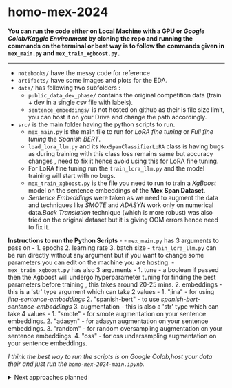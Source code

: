 # homo-mex-2024
**You can run the code either on Local Machine with a GPU or *Google Colab/Kaggle Environment* by cloning the repo and running the commands on the terminal or best way is to follow the commands given in `mex_main.py` and `mex_train_xgboost.py.`**

<hr>

- `notebooks/` have the messy code for reference 
- `artifacts/` have some images and plots for the EDA.
- `data/` has following two subfolders :
    - `public_data_dev_phase/` contains the original competition data (train + dev in a single csv file with labels).
    - `sentence_embeddings/` is not hosted on github as their is file size limit, you can host it on your Drive and change the path accordingly.
- `src/` is the main folder having the python scripts to run.
    - `mex_main.py` is the main file to run for *LoRA fine tuning* or *Full fine tuning* the *Spanish BERT*.
    - `load_lora_llm.py` and its `MexSpanClassifierLoRA` class is having bugs as during training with this class loss remains same but accuracy changes , need to fix it hence avoid using this for LoRA fine tuning.
    - For LoRA fine tuning run the `train_lora_llm.py` and the model training will start with no bugs.
    - `mex_train_xgboost.py` is the file you need to run to train a *XgBoost* model on the sentence embeddings of the **Mex Span Dataset**.
    - *Sentence Embeddings* were taken as we need to augment the data and techniques like *SMOTE* and  *ADASYN* work only on numerical data.*Back Translation* technique (which is more robust) was also tried on the original dataset but it is giving OOM errors hence need to fix it.

</hr>

**Instructions to run the Python Scripts** - 
    - `mex_main.py` has 3 arguments to pass on - 
        1. epochs
        2. learning rate 
        3. batch size
    - `train_lora_llm.py` can be run directly without any argument but if you want to change some parameters you can edit on the machine you are hosting.
    - `mex_train_xgboost.py` has also 3 arguments - 
        1. tune -  a boolean if passed then the Xgboost will undergo hyperparameter tuning for finding the best parameters before training , this takes around 20-25 mins.
        2. embeddings - this is a 'str' type argument which can take 2 values - 
            1. "jina" - for using *jina-sentence-embeddings*
            2. "spanish-bert" - to use *spanish-bert-sentence-embeddings*
        3. augmentation - this is also a 'str' type which can take 4 values - 
            1. "smote" - for smote augmentation on your sentence embeddings.
            2. "adasyn" - for adasyn augmentation on your sentence embeddings.
            3. "random" - for random oversampling augmentation on your sentence embeddings.
            4. "oss" - for oss undersampling augmentation on your sentence embeddings.

*I think the best way to run the scripts is on Google Colab,host your data their and just run the `homo-mex-2024-main.ipynb`.*

<details>
  <summary>Next approaches planned</summary>
  - Using features from Spanish BERT and instead of directly applying a softmax layer we can train a another LSTM or Transformer.
  - Use contrastive losses to enhance the feature representations and then using some classifiers on top of it.
</details>